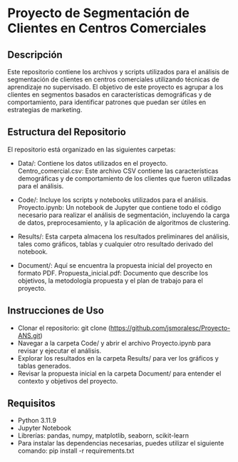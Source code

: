 # Proyecto de Segmentación de Clientes en Centros Comerciales

## Descripción
Este repositorio contiene los archivos y scripts utilizados para el análisis de segmentación de clientes en centros comerciales utilizando técnicas de aprendizaje no supervisado. El objetivo de este proyecto es agrupar a los clientes en segmentos basados en características demográficas y de comportamiento, para identificar patrones que puedan ser útiles en estrategias de marketing.

## Estructura del Repositorio
El repositorio está organizado en las siguientes carpetas:

- Data/: Contiene los datos utilizados en el proyecto.
    Centro_comercial.csv: Este archivo CSV contiene las características demográficas y de comportamiento de los clientes que fueron utilizadas para el análisis.
    
- Code/: Incluye los scripts y notebooks utilizados para el análisis.
    Proyecto.ipynb: Un notebook de Jupyter que contiene todo el código necesario para realizar el análisis de segmentación, incluyendo la carga de datos, preprocesamiento, y la aplicación de algoritmos de clustering.
    
- Results/: Esta carpeta almacena los resultados preliminares del análisis, tales como gráficos, tablas y cualquier otro resultado derivado del notebook.

- Document/: Aquí se encuentra la propuesta inicial del proyecto en formato PDF.
    Propuesta_inicial.pdf: Documento que describe los objetivos, la metodología propuesta y el plan de trabajo para el proyecto.

## Instrucciones de Uso
- Clonar el repositorio:
    git clone (https://github.com/jsmoralesc/Proyecto-ANS.git)
- Navegar a la carpeta Code/ y abrir el archivo Proyecto.ipynb para revisar y ejecutar el análisis.
- Explorar los resultados en la carpeta Results/ para ver los gráficos y tablas generados.
- Revisar la propuesta inicial en la carpeta Document/ para entender el contexto y objetivos del proyecto.

## Requisitos
- Python 3.11.9
- Jupyter Notebook
- Librerías: pandas, numpy, matplotlib, seaborn, scikit-learn
- Para instalar las dependencias necesarias, puedes utilizar el siguiente comando: pip install -r requirements.txt
